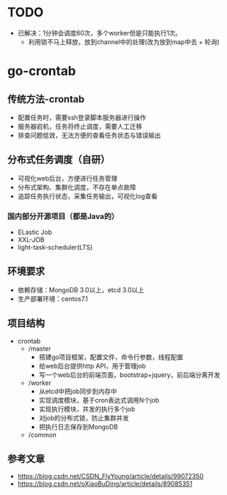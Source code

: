 # TODO
- 已解决：1分钟会调度60次，多个worker但是只能执行1次。
    - 利用锁不马上释放，放到channel中的处理(改为放到map中去 + 轮询)

# go-crontab
## 传统方法-crontab
- 配置任务时，需要ssh登录脚本服务器进行操作
- 服务器宕机，任务将终止调度，需要人工迁移
- 排查问题低效，无法方便的查看任务状态与错误输出

## 分布式任务调度（自研）
- 可视化web后台，方便进行任务管理
- 分布式架构、集群化调度，不存在单点故障
- 追踪任务执行状态，采集任务输出，可视化log查看

### 国内部分开源项目（都是Java的）
- ELastic Job
- XXL-JOB
- light-task-scheduler(LTS)

## 环境要求
- 依赖存储：MongoDB 3.0以上，etcd 3.0以上
- 生产部署环境：centos7.1

## 项目结构
- crontab
    - /master
        - 搭建go项目框架，配置文件，命令行参数，线程配置
        - 给web后台提供http API，用于管理job
        - 写一个web后台的前端页面，bootstrap+jquery，前后端分离开发
    - /worker
        - 从etcd中把job同步到内存中
        - 实现调度模块，基于cron表达式调用N个job
        - 实现执行模块，并发的执行多个job
        - 对job的分布式锁，防止集群并发
        - 把执行日志保存到MongoDB
    - /common

## 参考文章
- https://blog.csdn.net/CSDN_FlyYoung/article/details/99072350
- https://blog.csdn.net/oXiaoBuDing/article/details/89085351
 	
